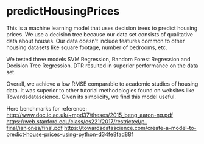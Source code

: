 # predictHousingPrices
This is a machine learning model that uses decision trees to predict housing prices. We use a decision tree because our data set consists of qualitative data about houses. Our data doesn't include features common to other housing datasets like square footage, number of bedrooms, etc.

We tested three models SVM Regression, Random Forest Regression and Decision Tree Regression. DTR resulted in superior performance on the data set.

Overall, we achieve a low RMSE comparable to academic studies of housing data. It was superior to other tutorial methodologies found on websites like Towardsdatascience. Given its simplicity, we find this model useful.

Here benchmarks for reference:
http://www.doc.ic.ac.uk/~mpd37/theses/2015_beng_aaron-ng.pdf
https://web.stanford.edu/class/cs221/2017/restricted/p-final/ianjones/final.pdf
https://towardsdatascience.com/create-a-model-to-predict-house-prices-using-python-d34fe8fad88f
